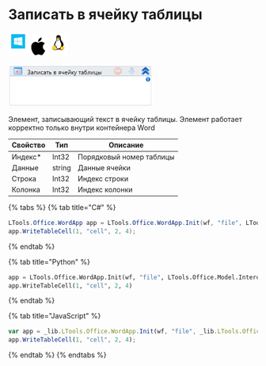 # Записать в ячейку таблицы

![](<../../../.gitbook/assets/image (100) (1) (1) (1) (1) (2) (299).png>)

![](<../../../.gitbook/assets/image (28).png>)

Элемент, записывающий текст в ячейку таблицы. Элемент работает корректно только внутри контейнера Word

| Свойство | Тип    | Описание                 |
| -------- | ------ | ------------------------ |
| Индекс\* | Int32  | Порядковый номер таблицы |
| Данные   | string | Данные ячейки            |
| Строка   | Int32  | Индекс строки            |
| Колонка  | Int32  | Индекс колонки           |

{% tabs %}
{% tab title="C#" %}
```csharp
LTools.Office.WordApp app = LTools.Office.WordApp.Init(wf, "file", LTools.Office.Model.InteropTypes.DX);
app.WriteTableCell(1, "cell", 2, 4);
```
{% endtab %}

{% tab title="Python" %}
```python
app = LTools.Office.WordApp.Init(wf, "file", LTools.Office.Model.InteropTypes.DX)
app.WriteTableCell(1, "cell", 2, 4)
```
{% endtab %}

{% tab title="JavaScript" %}
```javascript
var app = _lib.LTools.Office.WordApp.Init(wf, "file", _lib.LTools.Office.Model.InteropTypes.DX);
app.WriteTableCell(1, "cell", 2, 4);
```
{% endtab %}
{% endtabs %}
